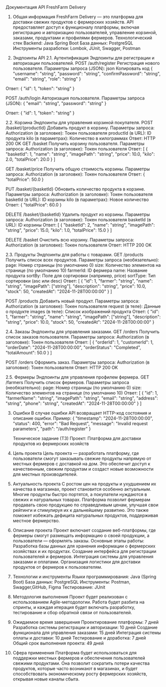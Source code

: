 Документация API FreshFarm Delivery
1. Общая информация
FreshFarm Delivery — это платформа для доставки свежих продуктов с фермерских хозяйств. API предоставляет доступ к функционалу платформы, включая регистрацию и авторизацию пользователей, управление корзиной, заказами, продуктами и профилями фермеров.
Технологический стек
Backend: Java Spring Boot
База данных: PostgreSQL
Инструменты разработки: Lombok, JUnit, Swagger, Postman

2. Эндпоинты API
2.1. Аутентификация
Эндпоинты для регистрации и авторизации пользователей.
POST /auth/register
Регистрация нового пользователя.
Параметры запроса (JSON):
json
Копировать код
{
  "username": "string",
  "password": "string",
  "confirmPassword": "string",
  "email": "string",
  "role": "string"
}

Ответ:
{
  "id": 1,
  "token": "string"
}

POST /auth/login
Авторизация пользователя.
Параметры запроса (JSON):
{
  "email": "string",
  "password": "string"
}

Ответ:
{
  "id": 1,
  "token": "string"
}


2.2. Корзина
Эндпоинты для управления корзиной покупателя.
POST /basket/{productId}
Добавить продукт в корзину.
Параметры запроса:
Authorization (в заголовке): Токен пользователя
productId (в URL): ID продукта
kilo (в параметрах): Количество в килограммах
Ответ: HTTP 200 OK
GET /basket
Получить корзину пользователя.
Параметры запроса:
Authorization (в заголовке): Токен пользователя
Ответ:
[
  {
    "basketId": 1,
    "name": "string",
    "imagePath": "string",
    "price": 10.0,
    "kilo": 2.0,
    "totalPrice": 20.0
  }
]

GET /basket/price
Получить общую стоимость корзины.
Параметры запроса:
Authorization (в заголовке): Токен пользователя
Ответ:
{
  "totalPrice": 50.0
}

PUT /basket/{basketId}
Обновить количество продукта в корзине.
Параметры запроса:
Authorization (в заголовке): Токен пользователя
basketId (в URL): ID корзины
kilo (в параметрах): Новое количество
Ответ:
{
  "totalPrice": 60.0
}

DELETE /basket/{basketId}
Удалить продукт из корзины.
Параметры запроса:
Authorization (в заголовке): Токен пользователя
basketId (в URL): ID корзины
Ответ:
[
  {
    "basketId": 2,
    "name": "string",
    "imagePath": "string",
    "price": 15.0,
    "kilo": 1.0,
    "totalPrice": 15.0
  }
]

DELETE /basket
Очистить всю корзину.
Параметры запроса:
Authorization (в заголовке): Токен пользователя
Ответ: HTTP 200 OK

2.3. Продукты
Эндпоинты для работы с товарами.
GET /products
Получить список всех продуктов.
Параметры запроса (необязательно):
page: Номер страницы (по умолчанию 0)
size: Количество элементов на странице (по умолчанию 10)
farmerId: ID фермера
name: Название продукта
sortBy: Поле для сортировки (например, price)
sortType: Тип сортировки (asc или desc)
Ответ:
[
  {
    "id": 1,
    "farmer": "string",
    "name": "string",
    "imagePath": ["string"],
    "description": "string",
    "price": 10.0,
    "stock": 50,
    "createdAt": "2024-11-28T00:00:00"
  }
]

POST /products
Добавить новый продукт.
Параметры запроса:
Authorization (в заголовке): Токен пользователя
request (в теле): Данные о продукте
images (в теле): Список изображений продукта
Ответ:
{
  "id": 1,
  "farmer": "string",
  "name": "string",
  "imagePath": ["string"],
  "description": "string",
  "price": 10.0,
  "stock": 50,
  "createdAt": "2024-11-28T00:00:00"
}


2.4. Заказы
Эндпоинты для управления заказами.
GET /orders
Получить список заказов пользователя.
Параметры запроса:
Authorization (в заголовке): Токен пользователя
Ответ:
[
  {
    "orderId": 1,
    "customerId": 1,
    "orderDate": "2024-11-28T00:00:00",
    "orderStatus": "Completed",
    "totalAmount": 50.0
  }
]

POST /orders
Оформить заказ.
Параметры запроса:
Authorization (в заголовке): Токен пользователя
Ответ: HTTP 200 OK

2.5. Фермеры
Эндпоинты для управления профилем фермера.
GET /farmers
Получить список фермеров.
Параметры запроса (необязательно):
page: Номер страницы (по умолчанию 0)
size: Количество элементов на странице (по умолчанию 10)
Ответ:
[
  {
    "id": 1,
    "farmerName": "string",
    "imagePath": "string",
    "email": "string",
    "address": "string",
    "phone": "string",
    "createdAt": "2024-11-28T00:00:00"
  }
]


3. Ошибки
В случае ошибки API возвращает HTTP-код состояния и описание ошибки. Пример:
{
  "timestamp": "2024-11-28T00:00:00",
  "status": 400,
  "error": "Bad Request",
  "message": "Invalid request parameters",
  "path": "/auth/register"
}




     Техническое задание (ТЗ)
Проект: Платформа для доставки продуктов из фермерских хозяйств
1. Цель проекта
Цель проекта — разработать платформу, где пользователи смогут заказывать свежие продукты напрямую от местных фермеров с доставкой на дом. Это обеспечит доступ к качественным, свежим продуктам и создаст новые возможности для местных производителей.
2. Актуальность проекта
С ростом цен на продукты и ухудшением их качества в магазинах, проект становится особенно актуальным. Многие продукты быстро портятся, а покупатели нуждаются в свежих и натуральных товарах. Платформа позволит фермерам продавать свою продукцию по справедливым ценам, улучшая свои рейтинги и стимулируя их к дальнейшему развитию. Это также поможет избежать дефицита натуральных продуктов, поддерживая местное фермерство.
3. Описание проекта
Проект включает создание веб-платформы, где фермеры смогут размещать информацию о своей продукции, а пользователи — оформлять заказы. Основные этапы работы:
Разработка базы данных для хранения информации о фермерских хозяйствах и их продуктах.
Создание интерфейса для регистрации пользователей и фермеров.
Интеграция системы для управления заказами и оплатами.
Организация логистики для доставки продуктов от фермеров к пользователям.
4. Технологии и инструменты
Языки программирования: Java (Spring Boot)
База данных: PostgreSQL
Инструменты: Postman, Swagger,GitHub, Figma
Тестирование: JUnit
5. Методология выполнения
Проект будет реализован с использованием Agile-методологии. Работа будет разбита на спринты, и каждая итерация будет включать разработку, тестирование и сбор обратной связи от пользователей.
6. Ожидаемое время завершения
Проектирование платформы: 7 дней
Разработка системы регистрации и авторизации: 10 дней
Создание функционала для управления заказами: 15 дней
Интеграция системы оплаты и доставки: 10 дней
Тестирование и доработка: 7 дней
Общий срок выполнения проекта: 49 дней
7. Сфера применения
Платформа будет использоваться для поддержки местных фермеров и обеспечения пользователей свежими продуктами. Она позволит сократить потери качества продуктов, которые часто возникают в магазинах, и будет способствовать экономическому росту фермерских хозяйств, открывая новые каналы сбыта.
